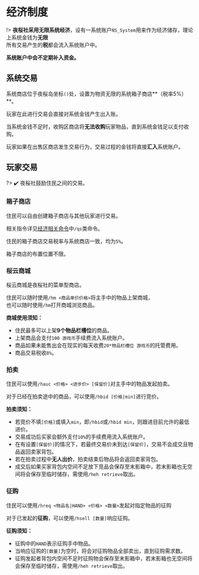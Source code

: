 # 经济制度

!>  **夜桜社采用无限系统经济**，设有一系统账户`NS_System`用来作为经济储存，理论上系统金钱为**无限**  
    所有交易产生的**税**都会流入系统账户中。

**系统账户中会不定期补入资金。**

## 系统交易

系统商店位于夜桜岛坐标`()`处，设置为物资无限的系统箱子商店**（税率5%）**。

玩家在此进行交易会直接对系统金钱产生出入账。

当系统金钱不足时，收购区商店将**无法收购**玩家物品，直到系统金钱足以支付收购。

玩家如果在出售区商店发生交易行为，交易过程的金钱将直接**汇入**系统账户。

## 玩家交易

?> :heavy_check_mark: 夜桜社鼓励住民之间的交易。

### 箱子商店

住民可以自由创建箱子商店与其他玩家进行交易。

相关指令详见[经济相关命令](NS_Server/commands?id=经济相关命令)中`/qs`类命令。

住民的箱子商店交易税率与系统商店一致，均为`5%`。

箱子商店的布置位置不限。

### 桜云商城

桜云商城是夜桜社的菜单型商店。

住民可以随时使用`/hm <商品单价价格>`将主手中的物品上架商城，  
也可以随时使用`/hm`打开商城浏览商品。

**商城使用须知：**
- 住民最多可以上架**9个物品栏槽位**的商品。
- 上架商品会支付`100 游戏币`手续费流入系统账户。
- 商品如果未能售出会在现实的每天收费`20*物品栏槽位 游戏币`的托管费用。
- 商品交易税收`8%`。

### 拍卖

住民可以使用`/hauc <价格> <进步价> [保留价]`对主手中的物品发起拍卖。

对于已经在拍卖途中的商品，可以使用`/hbid [价格|min]`进行竞价。

**拍卖须知：**
- 若竞价不填`[价格]`或填入`min`，即`/hbid`或`/hbid min`，则跟进目前允许的最低进价。
- 交易成功后买家会额外支付`10%`的手续费用流入系统账户。
- 在有设置`[保留价]`的情况下，若最终交易价未到达`[保留价]`，交易不会成交且物品返回卖家背包。
- 若在拍卖过程中**无人出价**，拍卖结束后物品将会返回卖家背包。
- 成交后如果买家背包内空间不足放下竞品会保存至末影箱中，若末影箱也无空间将会保存至临时储存，需使用`/heh retrieve`取出。

### 征购

住民可以使用`/hreq <物品名|HAND> <价格> <数量>`发起对指定物品的征购

对于已发起的**征购**，可以使用`/hsell [数量]`响应征购。

**征购须知：**
- 征购中的`HAND`表示征购手中物品。
- 当响应征购的`[数量]`为空时，将会对征购物品全部卖出，直到征购需求数。
- 征购发起者背包内空间不足时征购物会保存至末影箱中，若末影箱也无空间将会保存至临时储存，需使用`/heh retrieve`取出。
